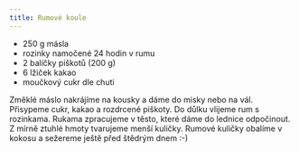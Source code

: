 ```yaml
---
title: Rumové koule
---
```


- 250 g másla
- rozinky namočené 24 hodin v rumu
- 2 balíčky piškotů (200 g)
- 6 lžiček kakao
- moučkový cukr dle chuti

Změklé máslo nakrájíme na kousky a dáme do misky nebo na vál. Přisypeme cukr,
kakao a rozdrcené piškoty. Do důlku vlijeme rum s rozinkama. Rukama zpracujeme
v těsto, které dáme do lednice odpočinout. Z mírně ztuhlé hmoty tvarujeme menší
kuličky. Rumové kuličky obalíme v kokosu a sežereme ještě před štědrým dnem :-)
